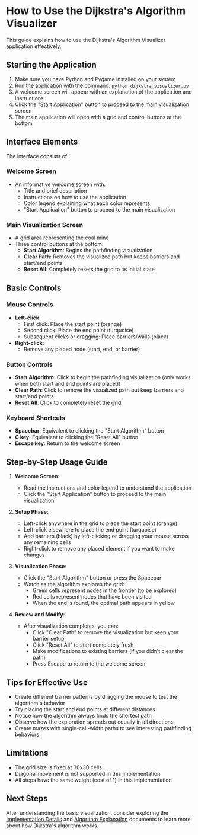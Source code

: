 # How to Use the Dijkstra's Algorithm Visualizer

This guide explains how to use the Dijkstra's Algorithm Visualizer application effectively.

## Starting the Application

1. Make sure you have Python and Pygame installed on your system
2. Run the application with the command: `python dijkstra_visualizer.py`
3. A welcome screen will appear with an explanation of the application and instructions
4. Click the "Start Application" button to proceed to the main visualization screen
5. The main application will open with a grid and control buttons at the bottom

## Interface Elements

The interface consists of:

### Welcome Screen
- An informative welcome screen with:
  - Title and brief description
  - Instructions on how to use the application
  - Color legend explaining what each color represents
  - "Start Application" button to proceed to the main visualization

### Main Visualization Screen
- A grid area representing the coal mine
- Three control buttons at the bottom:
  - **Start Algorithm**: Begins the pathfinding visualization
  - **Clear Path**: Removes the visualized path but keeps barriers and start/end points
  - **Reset All**: Completely resets the grid to its initial state

## Basic Controls

### Mouse Controls

- **Left-click**:
  - First click: Place the start point (orange)
  - Second click: Place the end point (turquoise)
  - Subsequent clicks or dragging: Place barriers/walls (black)
- **Right-click**:
  - Remove any placed node (start, end, or barrier)

### Button Controls

- **Start Algorithm**: Click to begin the pathfinding visualization (only works when both start and end points are placed)
- **Clear Path**: Click to remove the visualized path but keep barriers and start/end points
- **Reset All**: Click to completely reset the grid

### Keyboard Shortcuts

- **Spacebar**: Equivalent to clicking the "Start Algorithm" button
- **C key**: Equivalent to clicking the "Reset All" button
- **Escape key**: Return to the welcome screen

## Step-by-Step Usage Guide

1. **Welcome Screen**:
   - Read the instructions and color legend to understand the application
   - Click the "Start Application" button to proceed to the main visualization

2. **Setup Phase**:
   - Left-click anywhere in the grid to place the start point (orange)
   - Left-click elsewhere to place the end point (turquoise)
   - Add barriers (black) by left-clicking or dragging your mouse across any remaining cells
   - Right-click to remove any placed element if you want to make changes

3. **Visualization Phase**:
   - Click the "Start Algorithm" button or press the Spacebar
   - Watch as the algorithm explores the grid:
     - Green cells represent nodes in the frontier (to be explored)
     - Red cells represent nodes that have been visited
     - When the end is found, the optimal path appears in yellow

4. **Review and Modify**:
   - After visualization completes, you can:
     - Click "Clear Path" to remove the visualization but keep your barrier setup
     - Click "Reset All" to start completely fresh
     - Make modifications to existing barriers (if you didn't clear the path)
     - Press Escape to return to the welcome screen

## Tips for Effective Use

- Create different barrier patterns by dragging the mouse to test the algorithm's behavior
- Try placing the start and end points at different distances
- Notice how the algorithm always finds the shortest path
- Observe how the exploration spreads out equally in all directions
- Create mazes with single-cell-width paths to see interesting pathfinding behaviors

## Limitations

- The grid size is fixed at 30x30 cells
- Diagonal movement is not supported in this implementation
- All steps have the same weight (cost of 1) in this implementation

## Next Steps

After understanding the basic visualization, consider exploring the [Implementation Details](implementation_details.md) and [Algorithm Explanation](algorithm_explanation.md) documents to learn more about how Dijkstra's algorithm works.